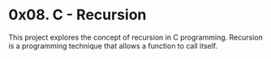 # 0x08. C - Recursion

This project explores the concept of recursion in C programming. Recursion is a programming technique that allows a function to call itself.